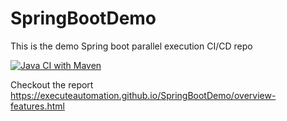 # SpringBootDemo
This is the demo Spring boot parallel execution CI/CD repo

[![Java CI with Maven](https://github.com/executeautomation/SpringBootDemo/actions/workflows/maven.yml/badge.svg)](https://github.com/executeautomation/SpringBootDemo/actions/workflows/maven.yml)


Checkout the report
https://executeautomation.github.io/SpringBootDemo/overview-features.html
